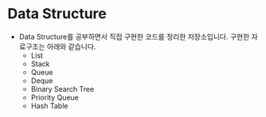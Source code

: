 # Data Structure

- Data Structure를 공부하면서 직접 구현한 코드를 정리한 저장소입니다.
구현한 자료구조는 아래와 같습니다.
  - List
  - Stack
  - Queue
  - Deque
  - Binary Search Tree
  - Priority Queue
  - Hash Table
